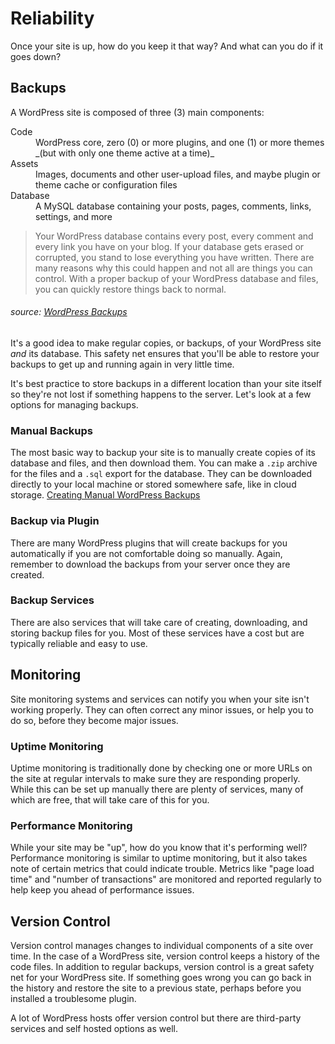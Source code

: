 # Reliability
Once your site is up, how do you keep it that way?  And what can you do if it goes down?

## Backups
A WordPress site is composed of three (3) main components:

<dl>
<dt>Code</dt>
	<dd>WordPress core, zero (0) or more plugins, and one (1) or more themes _(but with only one theme active at a time)_ </dd>
<dt>Assets</dt>
 	<dd>Images, documents and other user-upload files, and maybe plugin or theme cache or configuration files</dd>
<dt>Database</dt>		  
	<dd>A MySQL database containing your posts, pages, comments, links, settings, and more</dd>
</dl>

> Your WordPress database contains every post, every comment and every link you have on your blog. If your database gets erased or corrupted, you stand to lose everything you have written. There are many reasons why this could happen and not all are things you can control. With a proper backup of your WordPress database and files, you can quickly restore things back to normal.

###### source: [WordPress Backups](https://codex.wordpress.org/WordPress_Backups)

It's a good idea to make regular copies, or backups, of your WordPress site *and* its database.  This safety net ensures that you'll be able to restore your backups to get up and running again in very little time.

It's best practice to store backups in a different location than your site itself so they're not lost if something happens to the server. Let's look at a few options for managing backups.

### Manual Backups
The most basic way to backup your site is to manually create copies of its database and files, and then download them. You can make a `.zip` archive for the files and a `.sql` export for the database. They can be downloaded directly to your local machine or stored somewhere safe, like in cloud storage. [Creating Manual WordPress Backups](https://codex.wordpress.org/WordPress_Backups#Backing_Up_Your_WordPress_Site)

### Backup via Plugin
There are many WordPress plugins that will create backups for you automatically if you are not comfortable doing so manually. Again, remember to download the backups from your server once they are created.

### Backup Services
There are also services that will take care of creating, downloading, and storing backup files for you. Most of these services have a cost but are typically reliable and easy to use.

## Monitoring
Site monitoring systems and services can notify you when your site isn't working properly.  They can often correct any minor issues, or help you to do so, before they become major issues.

### Uptime Monitoring
Uptime monitoring is traditionally done by checking one or more URLs on the site at regular intervals to make sure they are responding properly. While this can be set up manually there are plenty of services, many of which are free, that will take care of this for you.

### Performance Monitoring
While your site may be "up", how do you know that it's performing well? Performance monitoring is similar to uptime monitoring, but it also takes note of certain metrics that could indicate trouble.  Metrics like "page load time" and "number of transactions" are monitored and reported regularly to help keep you ahead of performance issues.

## Version Control
Version control manages changes to individual components of a site over time. In the case of a WordPress site, version control keeps a history of the code files. In addition to regular backups, version control is a great safety net for your WordPress site. If something goes wrong you can go back in the history and restore the site to a previous state, perhaps before you installed a troublesome plugin.

A lot of WordPress hosts offer version control but there are third-party services and self hosted options as well.

